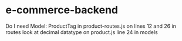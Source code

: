 # e-commerce-backend

Do I need Model: ProductTag in product-routes.js on lines 12 and 26 in routes
look at decimal datatype on product.js line 24 in models